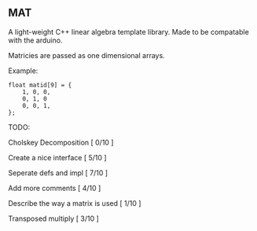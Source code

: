 MAT
----
A light-weight C++ linear algebra template library. Made to be compatable with the arduino.

Matricies are passed as one dimensional arrays.

Example:

	float matid[9] = {
		1, 0, 0,
		0, 1, 0
		0, 0, 1,
	};


TODO:

Cholskey Decomposition [ 0/10 ]

Create a nice interface [ 5/10 ]

Seperate defs and impl [ 7/10 ]

Add more comments [ 4/10 ]

Describe the way a matrix is used [ 1/10 ]

Transposed multiply [ 3/10 ]
